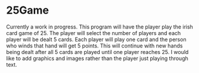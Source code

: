 # 25Game
Currently a work in progress. This program will have the player play the irish card game of 25. The player will select the number of players and each player will be dealt 5 cards. Each player will play one card and the person who winds that hand will get 5 points. This will continue with new hands being dealt after all 5 cards are played until one player reaches 25. I would like to add graphics and images rather than the player just playing through text.
